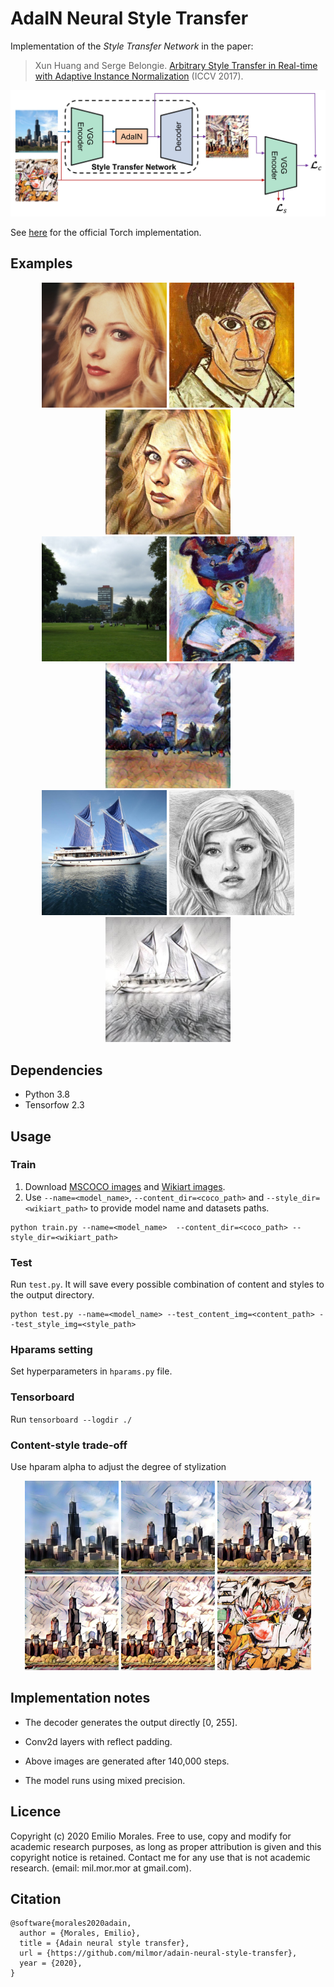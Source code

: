 # AdaIN Neural Style Transfer

Implementation of the _Style Transfer Network_ in the paper:

> Xun Huang and Serge Belongie. [Arbitrary Style Transfer in Real-time with Adaptive Instance Normalization](https://arxiv.org/abs/1703.06868) (ICCV 2017).

![Architecture](./images/architecture.jpg)

See [here](https://github.com/xunhuang1995/AdaIN-style) for the official Torch implementation.

## Examples
<p align='center'>
  <img src='images/content_img/avril_cropped.jpg' width="200">
  <img src='images/style_img/picasso.png' width="200">
  <img src='images/output_img_mixed7/step_143000_512x512/avril_cropped_picasso_alpha=1.jpeg' width="200">
<br>
  <img src='images/content_img/islas.jpeg' width="200">
  <img src='images/style_img/woman_with_hat_matisse_cropped.jpg' width="200">
  <img src='images/output_img_mixed7/step_143000_512x512/islas_woman_with_hat_matisse_cropped_alpha=1.jpeg' width="200">
<br>
  <img src='images/content_img/sailboat_cropped.jpg' width="200">
  <img src='images/style_img/sketch_cropped.png' width="200">
  <img src='images/output_img_mixed7/step_143000_512x512/sailboat_cropped_sketch_cropped_alpha=1.jpeg' width="200">
</p>


## Dependencies
- Python 3.8
- Tensorfow 2.3


## Usage
### Train
1. Download [MSCOCO images](http://mscoco.org/dataset/#download) and [Wikiart images](https://www.kaggle.com/c/painter-by-numbers).
2. Use `--name=<model_name>`, `--content_dir=<coco_path>` and `--style_dir=<wikiart_path>` to provide model name and datasets paths. 
```
python train.py --name=<model_name>  --content_dir=<coco_path> --style_dir=<wikiart_path>
```

### Test
Run `test.py`. It will save every possible combination of content and styles to the output directory.
```
python test.py --name=<model_name> --test_content_img=<content_path> --test_style_img=<style_path>
```

### Hparams setting
Set hyperparameters in `hparams.py` file.

### Tensorboard
Run `tensorboard --logdir ./`

### Content-style trade-off
Use hparam alpha to adjust the degree of stylization
<p align='center'>
  <img src='images/output_img_mixed7/step_143000_512x512/chicago_cropped_ashville_cropped_alpha=0.jpeg' width="150">
  <img src='images/output_img_mixed7/step_143000_512x512/chicago_cropped_ashville_cropped_alpha=0.25.jpeg' width="150">
  <img src='images/output_img_mixed7/step_143000_512x512/chicago_cropped_ashville_cropped_alpha=0.5.jpeg' width="150">
  <img src='images/output_img_mixed7/step_143000_512x512/chicago_cropped_ashville_cropped_alpha=0.75.jpeg' width="150">
  <img src='images/output_img_mixed7/step_143000_512x512/chicago_cropped_ashville_cropped_alpha=1.jpeg' width="150">
  <img src='images/style_img/ashville_cropped.jpg' width="150">
<br>
</p>


## Implementation notes
- The decoder generates the output directly [0, 255].

- Conv2d layers with reflect padding.

- Above images are generated after 140,000 steps.

- The model runs using mixed precision.


## Licence
Copyright (c) 2020 Emilio Morales. Free to use, copy and modify for academic research purposes, as long as proper attribution is given and this copyright notice is retained. Contact me for any use that is not academic research. (email: mil.mor.mor at gmail.com).


## Citation
```
@software{morales2020adain,
  author = {Morales, Emilio},
  title = {Adain neural style transfer},
  url = {https://github.com/milmor/adain-neural-style-transfer},
  year = {2020},
}
```
